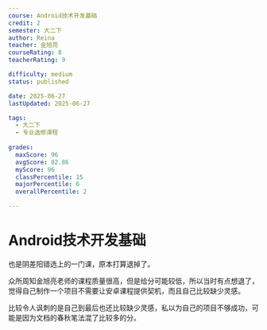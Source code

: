 ```yaml
---
course: Android技术开发基础
credit: 2
semester: 大二下
author: Reina
teacher: 金旭亮
courseRating: 8
teacherRating: 9

difficulty: medium
status: published

date: 2025-06-27
lastUpdated: 2025-06-27

tags: 
  - 大二下
  - 专业选修课程
  
grades:
  maxScore: 96
  avgScore: 82.86
  myScore: 96
  classPercentile: 15
  majorPercentile: 6
  overallPercentile: 2

---
```



# Android技术开发基础

也是阴差阳错选上的一门课，原本打算退掉了。

众所周知金旭亮老师的课程质量很高，但是给分可能较低，所以当时有点想退了，觉得自己制作一个项目不需要让安卓课程提供契机，而且自己比较缺少灵感。

比较令人讽刺的是自己到最后也还比较缺少灵感，私以为自己的项目不够成功，可能是因为文档的春秋笔法混了比较多的分。